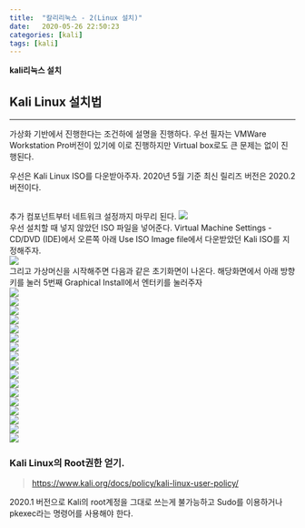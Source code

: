```yaml
---
title:  "칼리리눅스 - 2(Linux 설치)"
date:   2020-05-26 22:50:23
categories: [kali]
tags: [kali]
---
```

**kali리눅스 설치** 

## Kali Linux 설치법
<hr>
가상화 기반에서 진행한다는 조건하에 설명을 진행하다. 우선 필자는 VMWare Workstation Pro버전이 있기에 이로 진행하지만 Virtual box로도 큰 문제는 없이 진행된다.

우선은 Kali Linux ISO를 다운받아주자. 2020년 5월 기준 최신 릴리즈 버전은  2020.2 버전이다.

<br>
추가 컴포넌트부터 네트워크 설정까지 마무리 된다.


<img src="https://hasihime.github.io/hasi-techlog/images/img/kali/200526/200525_021.png">
<br>
우선 설치할 때 넣지 않았던 ISO 파일을 넣어준다. Virtual Machine Settings - CD/DVD (IDE)에서 오른쪽 아래 Use ISO Image file에서 다운받았던 Kali ISO를 지정해주자.
<br>

<img src="https://hasihime.github.io/hasi-techlog/images/img/kali/200526/200525_022.png">
<br>
그리고 가상머신을 시작해주면 다음과 같은 초기화면이 나온다. 해당화면에서 아래 방향키를 눌러 5번째 Graphical Install에서 엔터키를 눌러주자
<br>

<img src="https://hasihime.github.io/hasi-techlog/images/img/kali/200526/200525_023.png">
<br>

<img src="https://hasihime.github.io/hasi-techlog/images/img/kali/200526/200525_024.png">
<br>

<img src="https://hasihime.github.io/hasi-techlog/images/img/kali/200526/200525_025.png">
<br>
<img src="https://hasihime.github.io/hasi-techlog/images/img/kali/200526/200525_026.png">
<br>
<img src="https://hasihime.github.io/hasi-techlog/images/img/kali/200526/200525_027.png">
<br>
<img src="https://hasihime.github.io/hasi-techlog/images/img/kali/200526/200525_028.png">
<br>
<img src="https://hasihime.github.io/hasi-techlog/images/img/kali/200526/200525_029.png">
<br>
<img src="https://hasihime.github.io/hasi-techlog/images/img/kali/200526/200525_030.png">
<br>
<img src="https://hasihime.github.io/hasi-techlog/images/img/kali/200526/200525_031.png">
<br>
<img src="https://hasihime.github.io/hasi-techlog/images/img/kali/200526/200525_032.png">
<br>
<img src="https://hasihime.github.io/hasi-techlog/images/img/kali/200526/200525_033.png">
<br>
<img src="https://hasihime.github.io/hasi-techlog/images/img/kali/200526/200525_034.png">
<br>
<img src="https://hasihime.github.io/hasi-techlog/images/img/kali/200526/200525_035.png">
<br>
<img src="https://hasihime.github.io/hasi-techlog/images/img/kali/200526/200525_036.png">
<br>

<img src="https://hasihime.github.io/hasi-techlog/images/img/kali/200526/200525_037.png">
<br>

<img src="https://hasihime.github.io/hasi-techlog/images/img/kali/200526/200525_038.png">
<br>

<img src="https://hasihime.github.io/hasi-techlog/images/img/kali/200526/200525_039.png">
<br>


### Kali Linux의 Root권한 얻기.

> https://www.kali.org/docs/policy/kali-linux-user-policy/

2020.1 버전으로 Kali의 root계정을 그대로 쓰는게 불가능하고 Sudo를 이용하거나 pkexec라는 명령어를 사용해야 한다.
